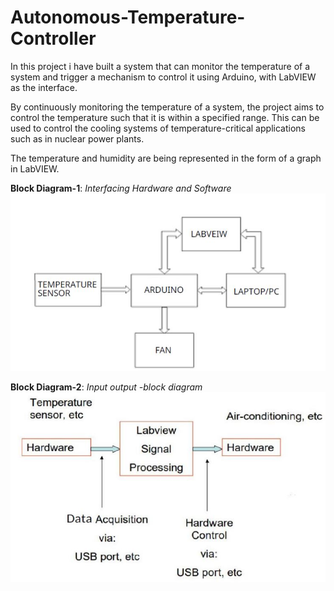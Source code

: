 # Autonomous-Temperature-Controller
In this project i have built a system that can monitor the temperature of a system and trigger a mechanism to control it using Arduino, with LabVIEW as the interface.

By continuously monitoring the temperature of a system, the project aims to control the temperature such that it is within a specified range.
This can be used to control the cooling systems of temperature-critical applications such as in nuclear power plants. 

The temperature and humidity are being represented in the form of a graph in LabVIEW.

**Block Diagram-1**: *Interfacing Hardware and Software*
![](Images/image1.JPG)

**Block Diagram-2**: *Input output -block diagram*
![](Images/image2.JPG)
